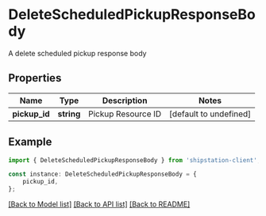 # DeleteScheduledPickupResponseBody

A delete scheduled pickup response body

## Properties

Name | Type | Description | Notes
------------ | ------------- | ------------- | -------------
**pickup_id** | **string** | Pickup Resource ID | [default to undefined]

## Example

```typescript
import { DeleteScheduledPickupResponseBody } from 'shipstation-client';

const instance: DeleteScheduledPickupResponseBody = {
    pickup_id,
};
```

[[Back to Model list]](../README.md#documentation-for-models) [[Back to API list]](../README.md#documentation-for-api-endpoints) [[Back to README]](../README.md)
